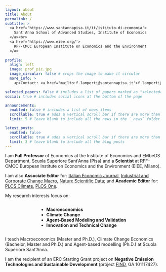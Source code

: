 ```yaml
---
layout: about
title: About
permalink: /
subtitle: >
  <a href='https://www.santannapisa.it/it/istituto-di-economia'>
    Sant'Anna School of Advanced Studies, Institute of Economics
  </a><br>
  <a href='https://www.eiee.org/'>
    RFF-CMCC European Institute on Economics and the Environment
  </a>
  
profile:
  align: left
  image: prof_pic.jpg
  image_circular: false # crops the image to make it circular
  more_info: >
    <p>Contact: <a href="mailto:f.lamperti@santannapisa.it">f.lamperti@santannapisa.it</a> </p>

selected_papers: false # includes a list of papers marked as "selected={true}"
social: true # includes social icons at the bottom of the page

announcements:
  enabled: false # includes a list of news items
  scrollable: true # adds a vertical scroll bar if there are more than 3 news items
  limit: 5 # leave blank to include all the news in the `_news` folder

latest_posts:
  enabled: false
  scrollable: true # adds a vertical scroll bar if there are more than 3 new posts items
  limit: 3 # leave blank to include all the blog posts
---
```


I am <strong>Full Professor</strong> of Economics at the Institute of Economics and EMbeDS Department, Scuola Superiore Sant'Anna (Pisa) and a <strong>Scientist</strong> at RFF-CMCC European Institute on Economics and the Environment (EIEE, Milano).

I am also <strong>Associate Editor</strong> for: <a href='https://link.springer.com/journal/40797'>Italian Economic Journal</a>, <a href='https://academic.oup.com/icc'>Industrial and Corporate Change Macro</a>, <a href='https://www.nature.com/sdata/'>Nature Scientific Data</a>; and <strong>Academic Editor</strong> for: <a href='https://journals.plos.org/climate/'>PLOS Climate</a>, <a href='https://journals.plos.org/plosone/'>PLOS One</a>.

My research interests focus on:

<div style="text-align: center;">
  <ul style="display: inline-block; text-align: left; transform: translateX(-0.1em);">
    <li><strong>Macroeconomics</strong></li>
    <li><strong>Climate Change</strong></li>
    <li><strong>Agent-Based Modeling and Validation</strong></li>
    <li><strong>Innovation and Technical Change</strong></li>
  </ul>
</div>

I teach Macroeconomics (Master and Ph.D.), Climate Change Economics (Bachelor, Master and Ph.D.) and Agent-based modelling (Ph.D.) at Scuola Superiore Sant'Anna.

I am the recipient of an ERC Starting Grant project on <strong>Negative Emission Technologies and Sustainable Development</strong> (project <a href='https://find-erc.eu'>FIND</a>, GA 101117427).
